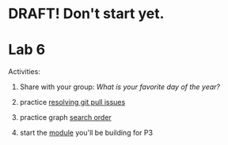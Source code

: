 # DRAFT!  Don't start yet.

# Lab 6

Activities:

1. Share with your group: *What is your favorite day of the year?*

2. practice [resolving git pull issues](./git-fix-pull)

3. practice graph [search order](./dfs-vs-bfs)

4. start the [module](./dfs-class) you'll be building for P3
